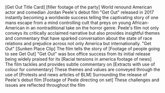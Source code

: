 [Get Out Title Card]
[filler footage of the party]
World renound American actor and comedian Jordan Peele's debut film "Get Out" released in 2017 instantly becoming a worldwide success telling the captivating story of one mans escape from a mind controlling cult that preys on young African-American in an nontraditional take on the horror genre. Peele's film not only conveys its critically acclaimed narrative but also provides insightful themes and commentary that have sparked conversation about the state of race relations and prejudice across not only America but internationally. "Get Out" 
[Sunken Place Clip]
The film tells the story of 
[Footage of people going to see Get Out]
"Get Out" was box office success from its initial release being widely praised for its
[Racial tensions in america footage of news]
The film tackles and provides subtle commentary on
[Extracts with use of colour for commentary]
These themes and values are conveyed through the use of 
[Protests and news articles of BLM]
Surrounding the release of Peele's debut film
[Footage of Peele directing on set]
These challenges and issues are reflected throughout the film 